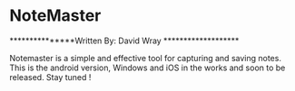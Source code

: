 # NoteMaster

***************Written By: David Wray *******************

Notemaster is a simple and effective tool for capturing and saving notes. This is the android version, Windows and iOS in the works and soon to be released. Stay tuned !
